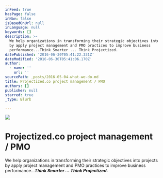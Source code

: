 ```yaml
---
inFeed: true
hasPage: false
inNav: false
isBasedOnUrl: null
inLanguage: null
keywords: []
description: >-
  We help organizations in transforming their strategic objectives into projects
  by apply project management and PMO practices to improve business
  performance...Think Smarter ... Think Projectized.
datePublished: '2016-06-30T05:41:22.331Z'
dateModified: '2016-06-30T05:41:06.170Z'
author:
  - name: ''
    url: ''
sourcePath: _posts/2016-05-04-what-we-do.md
title: Projectized.co project management / PMO
authors: []
publisher: null
starred: true
_type: Blurb

---
```

![](https://the-grid-user-content.s3-us-west-2.amazonaws.com/22d14abd-1e53-423c-904e-d5c61e292790.png)

# Projectized.co project management / PMO

We help organizations in transforming their strategic objectives into projects by apply project management and PMO practices to improve business performance..._**Think Smarter ... Think Projectized.**_